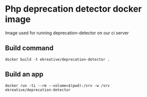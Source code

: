 # Php deprecation detector docker image

Image used for running deprecation-detector on our ci server

## Build command

    docker build -t ekreative/deprecation-detector .

## Build an app

    docker run -ti --rm --volume=$(pwd):/srv -w /srv ekreative/deprecation-detector
